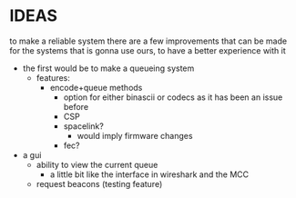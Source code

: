 # IDEAS
to make a reliable system there are a few improvements that can be made for the systems that is gonna use ours, to have a better experience with it
- the first would be to make a queueing system
    - features:
        - encode+queue methods
            - option for either binascii or codecs as it has been an issue before
            - CSP
            - spacelink?
                - would imply firmware changes
            - fec?
- a gui
    - ability to view the current queue
        - a little bit like the interface in wireshark and the MCC
    - request beacons (testing feature)